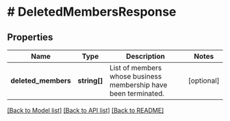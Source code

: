 # # DeletedMembersResponse

## Properties

Name | Type | Description | Notes
------------ | ------------- | ------------- | -------------
**deleted_members** | **string[]** | List of members whose business membership have been terminated. | [optional]

[[Back to Model list]](../../README.md#models) [[Back to API list]](../../README.md#endpoints) [[Back to README]](../../README.md)
